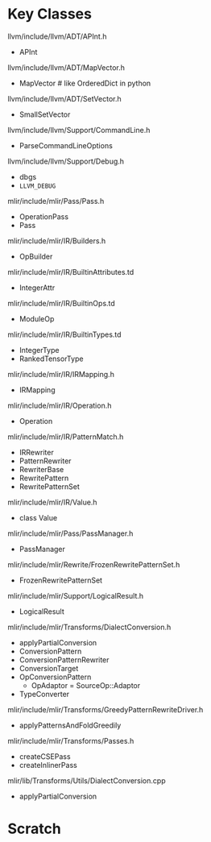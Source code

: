 # Key Classes

llvm/include/llvm/ADT/APInt.h
- APInt

llvm/include/llvm/ADT/MapVector.h
- MapVector # like OrderedDict in python

llvm/include/llvm/ADT/SetVector.h
- SmallSetVector

llvm/include/llvm/Support/CommandLine.h
- ParseCommandLineOptions

llvm/include/llvm/Support/Debug.h
- dbgs
- `LLVM_DEBUG`

mlir/include/mlir/Pass/Pass.h
- OperationPass
- Pass

mlir/include/mlir/IR/Builders.h
- OpBuilder

mlir/include/mlir/IR/BuiltinAttributes.td
- IntegerAttr

mlir/include/mlir/IR/BuiltinOps.td
- ModuleOp

mlir/include/mlir/IR/BuiltinTypes.td
- IntegerType
- RankedTensorType

mlir/include/mlir/IR/IRMapping.h
- IRMapping

mlir/include/mlir/IR/Operation.h
- Operation

mlir/include/mlir/IR/PatternMatch.h
- IRRewriter
- PatternRewriter
- RewriterBase
- RewritePattern
- RewritePatternSet

mlir/include/mlir/IR/Value.h
- class Value

mlir/include/mlir/Pass/PassManager.h
- PassManager

mlir/include/mlir/Rewrite/FrozenRewritePatternSet.h
- FrozenRewritePatternSet

mlir/include/mlir/Support/LogicalResult.h
- LogicalResult

mlir/include/mlir/Transforms/DialectConversion.h
- applyPartialConversion
- ConversionPattern
- ConversionPatternRewriter
- ConversionTarget
- OpConversionPattern
  - OpAdaptor = SourceOp::Adaptor
- TypeConverter

mlir/include/mlir/Transforms/GreedyPatternRewriteDriver.h
- applyPatternsAndFoldGreedily

mlir/include/mlir/Transforms/Passes.h
- createCSEPass
- createInlinerPass

mlir/lib/Transforms/Utils/DialectConversion.cpp
- applyPartialConversion

# Scratch
